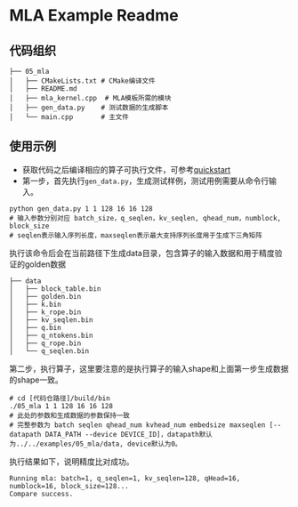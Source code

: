 # MLA Example Readme
## 代码组织
```
├── 05_mla
│   ├── CMakeLists.txt # CMake编译文件
│   ├── README.md
│   ├── mla_kernel.cpp  # MLA模板所需的模块
│   ├── gen_data.py    # 测试数据的生成脚本
│   └── main.cpp       # 主文件
```
## 使用示例
- 获取代码之后编译相应的算子可执行文件，可参考[quickstart](../../docs/quickstart.md#算子编译)
- 第一步，首先执行`gen_data.py`，生成测试样例，测试用例需要从命令行输入。
```
python gen_data.py 1 1 128 16 16 128
# 输入参数分别对应 batch_size，q_seqlen，kv_seqlen, qhead_num，numblock, block_size
# seqlen表示输入序列长度，maxseqlen表示最大支持序列长度用于生成下三角矩阵
```
执行该命令后会在当前路径下生成data目录，包含算子的输入数据和用于精度验证的golden数据
```
├── data
│   ├── block_table.bin
│   ├── golden.bin
│   ├── k.bin
│   ├── k_rope.bin
│   ├── kv_seqlen.bin
│   ├── q.bin
│   ├── q_ntokens.bin
│   ├── q_rope.bin
│   └── q_seqlen.bin
```
第二步，执行算子，这里要注意的是执行算子的输入shape和上面第一步生成数据的shape一致。
```
# cd [代码仓路径]/build/bin
./05_mla 1 1 128 16 16 128
# 此处的参数和生成数据的参数保持一致
# 完整参数为 batch seqlen qhead_num kvhead_num embedsize maxseqlen [--datapath DATA_PATH --device DEVICE_ID]，datapath默认为../../examples/05_mla/data, device默认为0。
```
执行结果如下，说明精度比对成功。
```
Running mla: batch=1, q_seqlen=1, kv_seqlen=128, qHead=16, numblock=16, block_size=128...
Compare success.
```